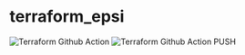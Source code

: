 # terraform_epsi
![Terraform Github Action](https://github.com/MisterPurl/terraform_epsi/workflows/Terraform%20Github%20Action/badge.svg?branch=master&event=pull_request)
![Terraform Github Action PUSH](https://github.com/MisterPurl/terraform_epsi/workflows/Terraform%20Github%20Action%20PUSH/badge.svg?branch=master)
